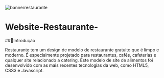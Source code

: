 
![bannerrestaurante](https://github.com/Arthursouzafut22/Website-restaurante/assets/128741183/c4699d53-b47d-42e0-a155-713bad23ddd0)
# Website-Restaurante-


##🍕Introdução

Restaurante tem um design de modelo de restaurante gratuito que é limpo e moderno. É especialmente projetado para restaurantes, cafés, cafeterias e qualquer site relacionado a catering. Este modelo de site de alimentos foi desenvolvido com as mais recentes tecnologias da web, como HTML5, CSS3 e Javascript.






